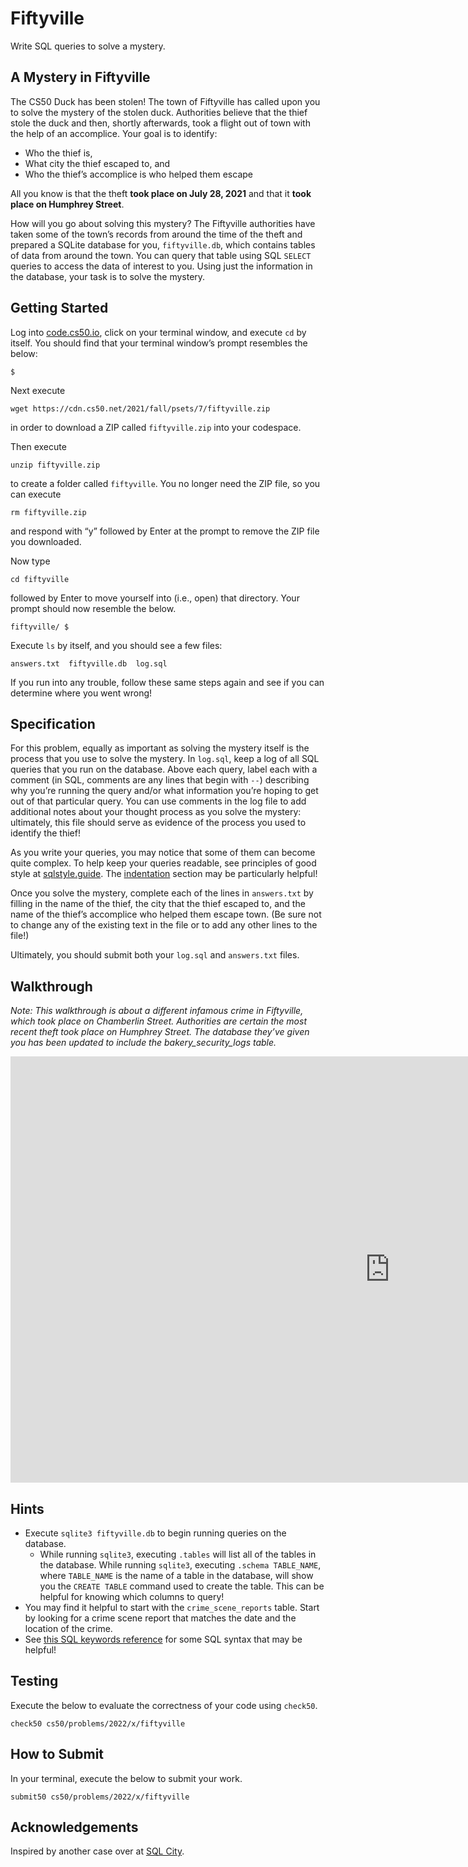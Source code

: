 # Fiftyville

Write SQL queries to solve a mystery.

## A Mystery in Fiftyville

The CS50 Duck has been stolen! The town of Fiftyville has called upon you to solve the mystery of the stolen duck. Authorities believe that the thief stole the duck and then, shortly afterwards, took a flight out of town with the help of an accomplice. Your goal is to identify:

* Who the thief is,
* What city the thief escaped to, and
* Who the thief’s accomplice is who helped them escape

All you know is that the theft **took place on July 28, 2021** and that it **took place on Humphrey Street**.

How will you go about solving this mystery? The Fiftyville authorities have taken some of the town’s records from around the time of the theft and prepared a SQLite database for you, `fiftyville.db`, which contains tables of data from around the town. You can query that table using SQL `SELECT` queries to access the data of interest to you. Using just the information in the database, your task is to solve the mystery.

## Getting Started

Log into [code.cs50.io](https://code.cs50.io/), click on your terminal window, and execute `cd` by itself. You should find that your terminal window’s prompt resembles the below:
```
$
```
Next execute
```
wget https://cdn.cs50.net/2021/fall/psets/7/fiftyville.zip
```
in order to download a ZIP called `fiftyville.zip` into your codespace.

Then execute
```
unzip fiftyville.zip
```
to create a folder called `fiftyville`. You no longer need the ZIP file, so you can execute
```
rm fiftyville.zip
```
and respond with “y” followed by Enter at the prompt to remove the ZIP file you downloaded.

Now type
```
cd fiftyville
```
followed by Enter to move yourself into (i.e., open) that directory. Your prompt should now resemble the below.
```
fiftyville/ $
```
Execute `ls` by itself, and you should see a few files:
```
answers.txt  fiftyville.db  log.sql
```
If you run into any trouble, follow these same steps again and see if you can determine where you went wrong!

## Specification

For this problem, equally as important as solving the mystery itself is the process that you use to solve the mystery. In `log.sql`, keep a log of all SQL queries that you run on the database. Above each query, label each with a comment (in SQL, comments are any lines that begin with `--`) describing why you’re running the query and/or what information you’re hoping to get out of that particular query. You can use comments in the log file to add additional notes about your thought process as you solve the mystery: ultimately, this file should serve as evidence of the process you used to identify the thief!

As you write your queries, you may notice that some of them can become quite complex. To help keep your queries readable, see principles of good style at [sqlstyle.guide](https://www.sqlstyle.guide/). The [indentation](https://www.sqlstyle.guide/#indentation) section may be particularly helpful!

Once you solve the mystery, complete each of the lines in `answers.txt` by filling in the name of the thief, the city that the thief escaped to, and the name of the thief’s accomplice who helped them escape town. (Be sure not to change any of the existing text in the file or to add any other lines to the file!)

Ultimately, you should submit both your `log.sql` and `answers.txt` files.

## Walkthrough

*Note: This walkthrough is about a different infamous crime in Fiftyville, which took place on Chamberlin Street. Authorities are certain the most recent theft took place on Humphrey Street. The database they’ve given you has been updated to include the bakery_security_logs table.*

<iframe width="1214" height="682" src="https://www.youtube.com/embed/x7Q8tJMi7cQ" title="fiftyville - CS50 Walkthroughs 2020" frameborder="0" allow="accelerometer; autoplay; clipboard-write; encrypted-media; gyroscope; picture-in-picture; web-share" allowfullscreen></iframe>

## Hints

* Execute `sqlite3 fiftyville.db` to begin running queries on the database.
    * While running `sqlite3`, executing `.tables` will list all of the tables in the database.
    While running `sqlite3`, executing `.schema TABLE_NAME`, where `TABLE_NAME` is the name of a table in the database, will show you the `CREATE TABLE` command used to create the table. This can be helpful for knowing which columns to query!
* You may find it helpful to start with the `crime_scene_reports` table. Start by looking for a crime scene report that matches the date and the location of the crime.
* See [this SQL keywords reference](https://www.w3schools.com/sql/sql_ref_keywords.asp) for some SQL syntax that may be helpful!

## Testing

Execute the below to evaluate the correctness of your code using `check50`.
```
check50 cs50/problems/2022/x/fiftyville
```

## How to Submit

In your terminal, execute the below to submit your work.
```
submit50 cs50/problems/2022/x/fiftyville
```

## Acknowledgements

Inspired by another case over at [SQL City](http://mystery.knightlab.com/).